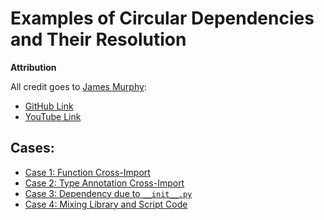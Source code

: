 # Examples of Circular Dependencies and Their Resolution

**Attribution**

All credit goes to [James Murphy](https://github.com/mCodingLLC):

- [GitHub Link](https://github.com/mCodingLLC/VideosSampleCode/tree/master/videos/082_avoiding_import_loops_in_python)
- [YouTube Link](https://www.youtube.com/watch?v=UnKa_t-M_kM)

## Cases:

- [Case 1: Function Cross-Import](case1)
- [Case 2: Type Annotation Cross-Import](case2)
- [Case 3: Dependency due to `__init__.py`](case3)
- [Case 4: Mixing Library and Script Code](case4)
